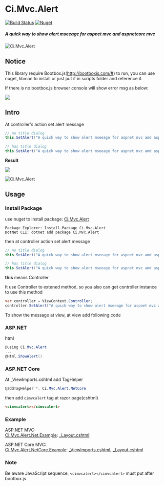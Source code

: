 # Ci.Mvc.Alert
[![Build Status](https://dev.azure.com/lettucebo/Github.Build/_apis/build/status/Ci.Mvc.Alert/Ci.Mvc.Alert.Build?branchName=master)](https://dev.azure.com/lettucebo/Github.Build/_build/latest?definitionId=28&branchName=master)
[![Nuget](https://img.shields.io/nuget/dt/Ci.Mvc.Alert?label=NuGet)](https://www.nuget.org/packages/Ci.Mvc.Alert)

##### A quick way to show alert mseeage for aspnet mvc and aspnetcore mvc

![Ci.Mvc.Alert](https://i.imgur.com/8XqqtLy.png)

## Notice
This library require Bootbox.js(http://bootboxjs.com/#) to run, you can use nuget, libman to install or just put it in scripts folder and reference it.

If there is no bootbox.js browser console will show error msg as below:

![](https://i.imgur.com/FYO97e9.png)

## Intro
At controller's action set alert message
```csharp
// no title dialog
this.SetAlert("A quick way to show alert mseeage for aspnet mvc and aspnetcore mvc");

// has title dialog
this.SetAlert("A quick way to show alert mseeage for aspnet mvc and aspnetcore mvc", "CiMvcAlert");
```

**Result**

![](https://i.imgur.com/5adKudN.png)

![Ci.Mvc.Alert](https://i.imgur.com/8XqqtLy.png)

## Usage

### Install Package

use nuget to install package: [Ci.Mvc.Alert](https://www.nuget.org/packages/Ci.Mvc.Alert/)

```base
Package Explorer: Install-Package Ci.Mvc.Alert
DotNet CLI: dotnet add package Ci.Mvc.Alert
```

then at controller action set alert message

```csharp
// no title dialog
this.SetAlert("A quick way to show alert mseeage for aspnet mvc and aspnetcore mvc");

// has title dialog
this.SetAlert("A quick way to show alert mseeage for aspnet mvc and aspnetcore mvc", "CiMvcAlert");
```

**this** means Controller

It use Controller to extened method, so you also can get controller instance to use this method

```csharp
var controller = ViewContext.Controller;
controller.SetAlert("A quick way to show alert mseeage for aspnet mvc and aspnetcore mvc");
```

To show the message at view, at view add following code

### ASP.NET

html
```csharp
@using Ci.Mvc.Alert
...
@Html.ShowAlert()
```

### ASP.NET Core

At _ViewImports.cshtml add TagHelper
```c#
@addTagHelper *, Ci.Mvc.Alert.NetCore
```

then add `cimvcalert` tag at razor page(cshtml)
```html
<cimvcalert></cimvcalert>
```

### Example

ASP.NET MVC:
<br/>
[Ci.Mvc.Alert.Net.Example](https://github.com/lettucebo/Ci.Mvc.Alert/tree/master/Ci.Mvc.Alert.Net.Example): [_Layout.cshtml](https://github.com/lettucebo/Ci.Mvc.Alert/blob/master/Ci.Mvc.Alert.Net.Example/Views/Shared/_Layout.cshtml)

ASP.NET Core MVC:
<br/>
[Ci.Mvc.Alert.NetCore.Example](https://github.com/lettucebo/Ci.Mvc.Alert/tree/master/Ci.Mvc.Alert.NetCore.Example): [_ViewImports.cshtml](https://github.com/lettucebo/Ci.Mvc.Alert/blob/master/Ci.Mvc.Alert.NetCore.Example/Views/_ViewImports.cshtml), [_Layout.cshtml](https://github.com/lettucebo/Ci.Mvc.Alert/blob/master/Ci.Mvc.Alert.NetCore.Example/Views/Shared/_Layout.cshtml)

### Note

Be aware JavaScript sequence, `<cimvcalert></cimvcalert>` must put after bootbox.js
